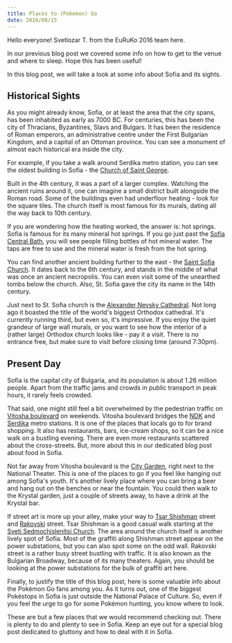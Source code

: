 ```yaml
---
title: Places to (Pokemon) Go
date: 2016/08/15
---
```


Hello everyone! Svetlozar T. from the EuRuKo 2016 team here.

In our previous blog post we covered some info on how to get to the venue and
where to sleep. Hope this has been useful!

In this blog post, we will take a look at some info about Sofia and its sights.

## Historical Sights

As you might already know, Sofia, or at least the area that the city spans, has
been inhabited as early as 7000 BC. For centuries, this has been the city of
Thracians, Byzantines, Slavs and Bulgars. It has been the residence of Roman
emperors, an administrative centre under the First Bulgarian Kingdom, and a
capital of an Ottoman province. You can see a monument of almost each
historical era inside the city.

For example, if you take a walk around Serdika metro station, you can see the
oldest building in Sofia - the [Church of Saint George](https://en.wikipedia.org/wiki/Church_of_St._George,_Sofia).

Built in the 4th century, it was a part of a larger complex. Watching the
ancient ruins around it, one can imagine a small district built alongside the
Roman road. Some of the buildings even had underfloor heating - look for the
square tiles. The church itself is most famous for its murals, dating all the
way back to 10th century.

If you are wondering how the heating worked, the answer is: hot springs. Sofia
is famous for its many mineral hot springs. If you go just past the [Sofia
Central Bath](https://en.wikipedia.org/wiki/Sofia_Central_Mineral_Baths), you will see people filling bottles of hot mineral water. The
taps are free to use and the mineral water is fresh from the hot spring.

You can find another ancient building further to the east - the [Saint Sofia
Church](https://en.wikipedia.org/wiki/Saint_Sofia_Church,_Sofia). It dates back to the 6th century, and stands in the middle of what was
once an ancient necropolis. You can even visit some of the unearthed tombs
below the church. Also, St. Sofia gave the city its name in the 14th century. 

Just next to St. Sofia church is the [Alexander Nevsky Cathedral](https://en.wikipedia.org/wiki/Alexander_Nevsky_Cathedral,_Sofia). Not long ago
it boasted the title of the world's biggest Orthodox cathedral. It's currently
running third, but even so, it's impressive. If you enjoy the quiet grandeur of
large wall murals, or you want to see how the interior of a (rather large)
Orthodox church looks like - pay it a visit. There is no entrance free, but
make sure to visit before closing time (around 7:30pm).

## Present Day

Sofia is the capital city of Bulgaria, and its population is about 1.26 million
people. Apart from the traffic jams and crowds in public transport in peak
hours, it rarely feels crowded.

That said, one might still feel a bit overwhelmed by the pedestrian traffic on
[Vitosha boulevard](https://en.wikipedia.org/wiki/Vitosha_Boulevard) on weekends. Vitosha boulevard bridges the [NDK](https://en.wikipedia.org/wiki/NDK_Metro_Station) and [Serdika](https://en.wikipedia.org/wiki/Serdika_Metro_Station) metro stations. It is one of the places that locals go to
for brand shopping. It also has restaurants, bars, ice-cream shops, so it can
be a nice walk on a bustling evening. There are even more restaurants scattered
about the cross-streets. But, more about this in our dedicated blog post about
food in Sofia.

Not far away from Vitosha boulevard is the [City Garden](https://en.wikipedia.org/wiki/City_Garden_(Sofia)), right next to the National
Theater. This is one of the places to go if you feel like hanging out among
Sofia's youth. It's another lively place where you can bring a beer and hang
out on the benches or near the fountain. You could then walk to the Krystal
garden, just a couple of streets away, to have a drink at the Krystal bar.

If street art is more up your alley, make your way to [Tsar Shishman](https://www.instagram.com/explore/locations/406642430/) street and
[Rakovski](https://en.wikipedia.org/wiki/Georgi_Rakovski_Street) street. Tsar Shishman is a good casual walk starting at the [Sveti
Sedmochislenitsi Church](https://en.wikipedia.org/wiki/Sveti_Sedmochislenitsi_Church). The area around the church itself is another lively
spot of Sofia. Most of the graffiti along Shishman street appear on the power
substations, but you can also spot some on the odd wall. Rakovski street is a
rather busy street bustling with traffic. It is also known as the Bulgarian
Broadway, because of its many theaters. Again, you should be looking at the
power substations for the bulk of graffiti art here.

Finally, to justify the title of this blog post, here is some valuable info about the Pokémon Go fans among you. As it turns out, one of the biggest Pokéstops in Sofia is just outside the National Palace of Culture. So, even if you feel the urge to go for some Pokémon hunting, you know where to look.

<div id="map"></div>

<script>
  var map;

  function initMap() {
    var markers = [
      {title: 'St. George Church', position: {lat: 42.6968412, lng: 23.3225269}},
      {title: 'Central Mineral Baths', position: {lat: 42.6989583, lng: 23.3229119}},
      {title: 'St. Sofia Church', position: {lat: 42.6963252, lng: 23.3312535}},
      {title: 'Alexander Nevsky Cathedral', position: {lat: 42.6954047, lng: 23.3332101}},
      {title: 'Vitosa boulevard', position: {lat: 42.6913441, lng: 23.3197136}},
      {title: 'City Garden', position: {lat: 42.6945032, lng: 23.3251653}},
      {title: 'St. Sedmochislenitsi Church', position: {lat: 42.6893937, lng: 23.3276991}},
      {title: 'Rakovski Str', position: {lat: 42.6935323, lng: 23.3273342}},
      {title: 'National Palace of Culture', position: {lat: 42.6847664, lng: 23.3189169}}
    ];

    map = new google.maps.Map(document.getElementById('map'), {
      center: {lat: 42.6935323, lng: 23.3273342},
      scrollwheel: false,
      zoom: 15
    });

    for (var i = 0, len = markers.length; i < len; i++) {
      var marker = markers[i];

      new google.maps.Marker({
        position: marker.position,
        map: map,
        title: marker.title,
        icon: '/images/map-pin.svg'
      });
    }
  }
</script>
<script src="https://maps.googleapis.com/maps/api/js?key=AIzaSyBmQo2_5BXFenNEWdnzaQSV95cMSyeeNFk&callback=initMap" async defer></script>

These are but a few places that we would recommend checking out. There is
plenty to do and plenty to see in Sofia. Keep an eye out for a special blog
post dedicated to gluttony and how to deal with it in Sofia.
